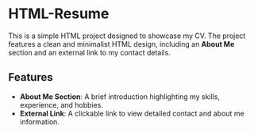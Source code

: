 # HTML-Resume

This is a simple HTML project designed to showcase my CV. The project features a clean and minimalist HTML design, including an **About Me** section and an external link to my contact details.  

## Features  
- **About Me Section**: A brief introduction highlighting my skills, experience, and hobbies.  
- **External Link**: A clickable link to view detailed contact and about me information.  
